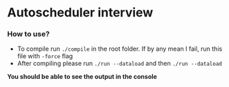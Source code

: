 # Autoscheduler interview

### How to use?

- To compile run ```./compile``` in the root folder. If by any mean I fail, run this file with ```-force``` flag
- After compiling please run ```./run --dataload``` and then ```./run --dataload```

**You should be able to see the output in the console**
